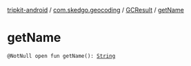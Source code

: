 [tripkit-android](../../index.md) / [com.skedgo.geocoding](../index.md) / [GCResult](index.md) / [getName](./get-name.md)

# getName

`@NotNull open fun getName(): `[`String`](https://kotlinlang.org/api/latest/jvm/stdlib/kotlin/-string/index.html)